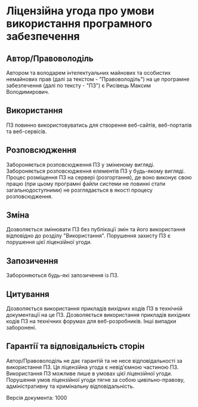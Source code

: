 

Ліцензійна угода про умови використання програмного забезпечення
==========================================================================


Автор/Правоволоділь
---------------------------------------------------------------------

Автором та володарем інтелектуальних майнових та особистих
немайнових прав (далі за текстом - "Правоволоділь")
на це програмне забезпечення (далі по тексту - "ПЗ")
є Рисівець Максим Володимирович.


Використання
---------------------------------------------------------------------

ПЗ повинно використовуватись для створення веб-сайтів,
веб-порталів та веб-сервісів.


Розповсюдження
---------------------------------------------------------------------

Забороняється розповсюдження ПЗ у зміненому вигляді.
Забороняється розповсюдження елементів ПЗ у будь-якому вигляді.
Процес розміщення ПЗ на сервері (розгортання), де воно виконує
свою працю (при цьому програмні файли системи не повинні стати загальнодоступними)
не розглядається в якості процесу розповсюдження.


Зміна
---------------------------------------------------------------------

Дозволяється змінювати ПЗ без публікації змін
та його використання відповідно до розділу "Використання".
Порушення захисту ПЗ є порушення
цієї ліцензійної угоди.


Запозичення
---------------------------------------------------------------------

Забороняються будь-які запозичення із ПЗ.


Цитування
---------------------------------------------------------------------

Дозволяється використання прикладів вихідних кодів ПЗ
в технічній документації на це ПЗ.
Дозволяється використання прикладів вихідних кодів ПЗ
на технічних форумах для веб-розробників.
Інші випадки заборонені.


Гарантії та відповідальність сторін
---------------------------------------------------------------------

Автор/Правоволоділь не дає гарантій та не несе відповідальності за використання ПЗ.
Ця ліцензійна угода є невід'ємною частиною ПЗ.
Використання ПЗ можливе лише в умовах цієї ліцензійної угоди.
Порушення умов ліцензійної угоди тягне за собою цивільно-правову,
адміністративну та кримінальну відповідальність.


Версія документа: 1000

